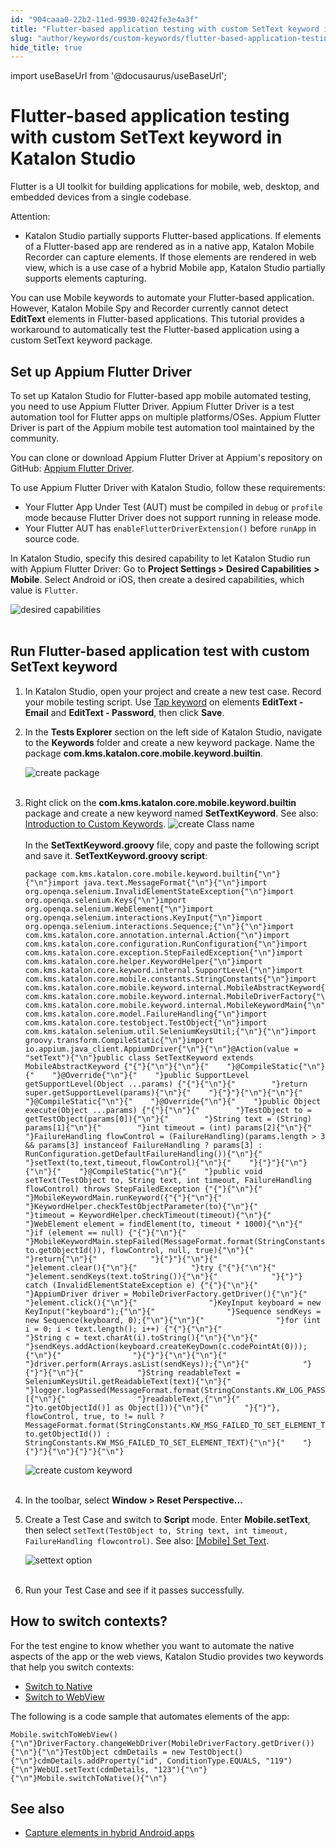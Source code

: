 ```yaml
---
id: "904caaa0-22b2-11ed-9930-0242fe3e4a3f"
title: "Flutter-based application testing with custom SetText keyword in Katalon Studio"
slug: "author/keywords/custom-keywords/flutter-based-application-testing-with-custom-settext-keyword-in-katalon-studio"
hide_title: true
---
```

import useBaseUrl from '@docusaurus/useBaseUrl';


# <a id="id" class="anchor_top_offset"/><a id="ariaid-title1" class="anchor_top_offset"/>Flutter-based application testing with custom SetText keyword in <span xmlns="http://www.w3.org/1999/xhtml" className="ph">Katalon Studio</span> 

<p xmlns="http://www.w3.org/1999/xhtml" className="p">Flutter is a UI toolkit for building applications for mobile,   web, desktop, and embedded devices from a single codebase.</p> 
<div xmlns="http://www.w3.org/1999/xhtml" className="note attention note_attention"><span className="note__title">Attention:</span> <ul className="ul"><li className="li"><p className="p">Katalon Studio partially supports Flutter-based applications. If
        elements of a Flutter-based app are rendered as in a native app,
        Katalon Mobile Recorder can capture elements. If those elements are
        rendered in web view, which is a use case of a hybrid Mobile app,
        Katalon Studio partially supports elements capturing.</p></li></ul>
</div>
<p xmlns="http://www.w3.org/1999/xhtml" className="p">You can use Mobile keywords to automate your Flutter-based   application. However, Katalon Mobile Spy and Recorder currently   cannot detect <strong className="ph b">EditText</strong> elements in Flutter-based   applications. This tutorial provides a workaround to automatically   test the Flutter-based application using a custom SetText keyword   package.</p> 

## <a id="id_1" class="anchor_top_offset"/>Set up Appium Flutter Driver

<p xmlns="http://www.w3.org/1999/xhtml" className="p">To set up Katalon Studio for Flutter-based app mobile automated   testing, you need to use Appium Flutter Driver. Appium Flutter   Driver is a test automation tool for Flutter apps on multiple   platforms/OSes. Appium Flutter Driver is part of the Appium mobile   test automation tool maintained by the community.</p> 
<p xmlns="http://www.w3.org/1999/xhtml" className="p">You can clone or download Appium Flutter Driver at Appium's   repository on GitHub: <a className="xref j-external-link" href="https://github.com/appium-userland/appium-flutter-driver" target="_blank">Appium     Flutter Driver</a>.</p> 
<p xmlns="http://www.w3.org/1999/xhtml" className="p">To use Appium Flutter Driver with Katalon Studio, follow these   requirements:</p> 
<ul xmlns="http://www.w3.org/1999/xhtml" className="ul"><li className="li">Your Flutter App Under Test (AUT) must be compiled in     <code className="ph codeph">debug</code> or <code className="ph codeph">profile</code> mode because Flutter     Driver does not support running in release mode.</li><li className="li">Your Flutter AUT has     <code className="ph codeph">enableFlutterDriverExtension()</code> before     <code className="ph codeph">runApp</code> in source code.</li></ul> 
<p xmlns="http://www.w3.org/1999/xhtml" className="p">In Katalon Studio, specify this desired capability to let   Katalon Studio run with Appium Flutter Driver: Go to   <strong className="ph b">Project Settings &gt; Desired Capabilities &gt;     Mobile</strong>. Select Android or iOS, then create a desired   capabilities, which value is <code className="ph codeph">Flutter</code>.</p> 
<p xmlns="http://www.w3.org/1999/xhtml" className="p">   <img className="image" src={useBaseUrl("https://github.com/katalon-studio/docs-images/raw/master/katalon-studio/tutorials/flutter-based-application-testing/KS-FLUTTER-Set-flutter-DC.png")} width={700} alt="desired capabilities" /><br /><br /> </p> 

## <a id="id_2" class="anchor_top_offset"/>Run Flutter-based application test with custom SetText         keyword

<ol xmlns="http://www.w3.org/1999/xhtml" className="ol"><li className="li">     <p className="p">In Katalon Studio, open your project and create a new test case.       Record your mobile testing script. Use <a className="xref" href="/author/keywords/keyword-description-in-katalon-studio/mobile-keywords/mobile-tap">Tap         keyword</a> on elements <strong className="ph b">EditText - Email</strong> and       <strong className="ph b">EditText - Password</strong>, then click       <strong className="ph b">Save</strong>.</p>   </li><li className="li">     <p className="p">In the <strong className="ph b">Tests Explorer</strong> section on the left side       of Katalon Studio, navigate to the <strong className="ph b">Keywords</strong> folder       and create a new keyword package. Name the package       <strong className="ph b">com.kms.katalon.core.mobile.keyword.builtin</strong>.</p>     <p className="p">       <img className="image" src={useBaseUrl("https://github.com/katalon-studio/docs-images/raw/master/katalon-studio/tutorials/flutter-based-application-testing/create%20package.png")} width={700} alt="create package" /><br /><br />     </p>   </li><li className="li">     <div className="p">       Right click on the       <strong className="ph b">com.kms.katalon.core.mobile.keyword.builtin</strong>       package and create a new keyword named       <strong className="ph b">SetTextKeyword</strong>. See also: <a className="xref" href="/author/keywords/custom-keywords/introduction-to-custom-keywords-in-katalon-studio">Introduction         to Custom Keywords</a>.       <img className="image" src={useBaseUrl("https://github.com/katalon-studio/docs-images/raw/master/katalon-studio/tutorials/flutter-based-application-testing/create%20keyword.png")} width={600} alt="create Class name" /><br /><br />       In the <strong className="ph b">SetTextKeyword.groovy</strong> file, copy and       paste the following script and save it.       <strong className="ph b">SetTextKeyword.groovy script</strong>:       <pre className="pre codeblock"><code>package com.kms.katalon.core.mobile.keyword.builtin{"\n"}{"\n"}import java.text.MessageFormat{"\n"}{"\n"}import org.openqa.selenium.InvalidElementStateException{"\n"}import org.openqa.selenium.Keys{"\n"}import org.openqa.selenium.WebElement{"\n"}import org.openqa.selenium.interactions.KeyInput{"\n"}import org.openqa.selenium.interactions.Sequence;{"\n"}{"\n"}import com.kms.katalon.core.annotation.internal.Action{"\n"}import com.kms.katalon.core.configuration.RunConfiguration{"\n"}import com.kms.katalon.core.exception.StepFailedException{"\n"}import com.kms.katalon.core.helper.KeywordHelper{"\n"}import com.kms.katalon.core.keyword.internal.SupportLevel{"\n"}import com.kms.katalon.core.mobile.constants.StringConstants{"\n"}import com.kms.katalon.core.mobile.keyword.internal.MobileAbstractKeyword{"\n"}import com.kms.katalon.core.mobile.keyword.internal.MobileDriverFactory{"\n"}import com.kms.katalon.core.mobile.keyword.internal.MobileKeywordMain{"\n"}import com.kms.katalon.core.model.FailureHandling{"\n"}import com.kms.katalon.core.testobject.TestObject{"\n"}import com.kms.katalon.selenium.util.SeleniumKeysUtil;{"\n"}{"\n"}import groovy.transform.CompileStatic{"\n"}import io.appium.java_client.AppiumDriver{"\n"}{"\n"}@Action(value = "setText"){"\n"}public class SetTextKeyword extends MobileAbstractKeyword {"{"}{"\n"}{"\n"}{"    "}@CompileStatic{"\n"}{"    "}@Override{"\n"}{"    "}public SupportLevel getSupportLevel(Object ...params) {"{"}{"\n"}{"        "}return super.getSupportLevel(params){"\n"}{"    "}{"}"}{"\n"}{"\n"}{"    "}@CompileStatic{"\n"}{"    "}@Override{"\n"}{"    "}public Object execute(Object ...params) {"{"}{"\n"}{"        "}TestObject to = getTestObject(params[0]){"\n"}{"        "}String text = (String) params[1]{"\n"}{"        "}int timeout = (int) params[2]{"\n"}{"        "}FailureHandling flowControl = (FailureHandling)(params.length &gt; 3 &amp;&amp; params[3] instanceof FailureHandling ? params[3] : RunConfiguration.getDefaultFailureHandling()){"\n"}{"        "}setText(to,text,timeout,flowControl){"\n"}{"    "}{"}"}{"\n"}{"\n"}{"    "}@CompileStatic{"\n"}{"    "}public void setText(TestObject to, String text, int timeout, FailureHandling flowControl) throws StepFailedException {"{"}{"\n"}{"        "}MobileKeywordMain.runKeyword({"{"}{"\n"}{"            "}KeywordHelper.checkTestObjectParameter(to){"\n"}{"            "}timeout = KeywordHelper.checkTimeout(timeout){"\n"}{"            "}WebElement element = findElement(to, timeout * 1000){"\n"}{"            "}if (element == null) {"{"}{"\n"}{"                "}MobileKeywordMain.stepFailed(MessageFormat.format(StringConstants.KW_MSG_OBJ_NOT_FOUND, to.getObjectId()), flowControl, null, true){"\n"}{"                "}return{"\n"}{"            "}{"}"}{"\n"}{"            "}element.clear(){"\n"}{"            "}try {"{"}{"\n"}{"                "}element.sendKeys(text.toString()){"\n"}{"            "}{"}"} catch (InvalidElementStateException e) {"{"}{"\n"}{"                "}AppiumDriver driver = MobileDriverFactory.getDriver(){"\n"}{"                "}element.click(){"\n"}{"                "}KeyInput keyboard = new KeyInput("keyboard");{"\n"}{"                "}Sequence sendKeys = new Sequence(keyboard, 0);{"\n"}{"\n"}{"                "}for (int i = 0; i &lt; text.length(); i++) {"{"}{"\n"}{"                    "}String c = text.charAt(i).toString(){"\n"}{"\n"}{"                    "}sendKeys.addAction(keyboard.createKeyDown(c.codePointAt(0)));{"\n"}{"                "}{"}"}{"\n"}{"\n"}{"                "}driver.perform(Arrays.asList(sendKeys));{"\n"}{"            "}{"}"}{"\n"}{"            "}String readableText = SeleniumKeysUtil.getReadableText(text){"\n"}{"            "}logger.logPassed(MessageFormat.format(StringConstants.KW_LOG_PASSED_TEXT_HAS_BEEN_SET_TO_ELEMENT, [{"\n"}{"                "}readableText,{"\n"}{"                "}to.getObjectId()] as Object[])){"\n"}{"        "}{"}"}, flowControl, true, to != null ? MessageFormat.format(StringConstants.KW_MSG_FAILED_TO_SET_ELEMENT_TEXT, to.getObjectId()) : StringConstants.KW_MSG_FAILED_TO_SET_ELEMENT_TEXT){"\n"}{"    "}{"}"}{"\n"}{"}"}{"\n"}</code></pre>     </div>     <p className="p">       <img className="image" src={useBaseUrl("https://github.com/katalon-studio/docs-images/raw/master/katalon-studio/tutorials/flutter-based-application-testing/KS-flutter-based-application-testing-folder.png")} width={700} alt="create custom keyword" /><br /><br />     </p>   </li><li className="li">     <p className="p">In the toolbar, select <strong className="ph b">Window &gt; Reset         Perspective...</strong>     </p>   </li><li className="li">     <p className="p">Create a Test Case and switch to <strong className="ph b">Script</strong> mode.       Enter <strong className="ph b">Mobile.setText</strong>, then select       <code className="ph codeph">setText(TestObject to, String text, int timeout, FailureHandling flowcontrol)</code>. See also: <a className="xref" href="/author/keywords/keyword-description-in-katalon-studio/mobile-keywords/mobile-set-text">[Mobile]         Set Text</a>.</p>     <p className="p">       <img className="image" src={useBaseUrl("https://github.com/katalon-studio/docs-images/raw/master/katalon-studio/tutorials/flutter-based-application-testing/KS-flutter-setText.png")} width={700} alt="settext option" /><br /><br />     </p>   </li><li className="li">     <p className="p">Run your Test Case and see if it passes successfully.</p>   </li></ol> 
    

## <a id="id_3" class="anchor_top_offset"/>How to switch contexts?

    
      
<p xmlns="http://www.w3.org/1999/xhtml" className="p">For the test engine to know whether you want to automate the   native aspects of the app or the web views, Katalon Studio provides   two keywords that help you switch contexts:</p> 
      
<ul xmlns="http://www.w3.org/1999/xhtml" className="ul">   <li className="li">     <a className="xref" href="/author/keywords/keyword-description-in-katalon-studio/mobile-keywords/mobile-switch-to-native">Switch       to Native</a>   </li>   <li className="li">     <a className="xref" href="/author/keywords/keyword-description-in-katalon-studio/mobile-keywords/mobile-switch-to-web-view">Switch       to WebView</a>   </li> </ul> 
      
<p xmlns="http://www.w3.org/1999/xhtml" className="p">The following is a code sample that automates elements of the   app:</p> 
              
<pre xmlns="http://www.w3.org/1999/xhtml" className="pre codeblock"><code>Mobile.switchToWebView(){"\n"}DriverFactory.changeWebDriver(MobileDriverFactory.getDriver()){"\n"}{"\n"}TestObject cdmDetails = new TestObject(){"\n"}cdmDetails.addProperty("id", ConditionType.EQUALS, "119"){"\n"}WebUI.setText(cdmDetails, "123"){"\n"}{"\n"}Mobile.switchToNative(){"\n"}</code></pre> 
          
  
    

## <a id="id_4" class="anchor_top_offset"/>See also

    
      
<ul xmlns="http://www.w3.org/1999/xhtml" className="ul">   <li className="li">     <a className="xref" href="/author/record-and-spy/mobile-record-and-spy-utilities/hybrid-mobile-apps-testing/capture-elements-in-hybrid-android-apps-in-katalon-studio">Capture       elements in hybrid Android apps</a>   </li> </ul> 
    
  
